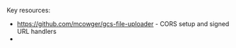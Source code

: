 Key resources:
- https://github.com/mcowger/gcs-file-uploader - CORS setup and signed URL handlers
- 